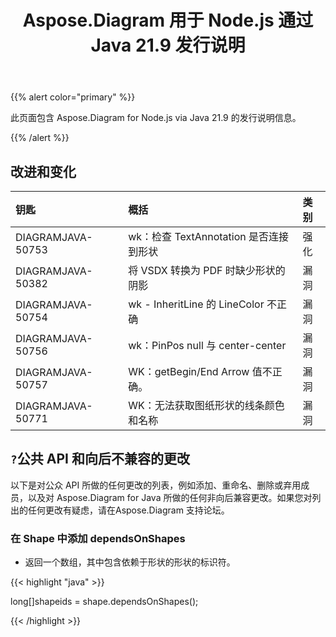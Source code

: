 ﻿---
title: Aspose.Diagram 用于 Node.js 通过 Java 21.9 发行说明
type: docs
weight: 5
url: /zh/java/aspose-diagram-for-node-js-via-java-21-9-release-notes/
---
{{% alert color="primary" %}}

此页面包含 Aspose.Diagram for Node.js via Java 21.9 的发行说明信息。

{{% /alert %}}
## **改进和变化**  ##

|**钥匙**|**概括**|**类别**|
|:- |:- |:- |
|DIAGRAMJAVA-50753|wk：检查 TextAnnotation 是否连接到形状|强化|
|DIAGRAMJAVA-50382|将 VSDX 转换为 PDF 时缺少形状的阴影|漏洞|
|DIAGRAMJAVA-50754|wk - InheritLine 的 LineColor 不正确|漏洞|
|DIAGRAMJAVA-50756|wk：PinPos null 与 center-center|漏洞|
|DIAGRAMJAVA-50757|WK：getBegin/End Arrow 值不正确。|漏洞|
|DIAGRAMJAVA-50771|WK：无法获取图纸形状的线条颜色和名称|漏洞|
## `?`**公共 API 和向后不兼容的更改**
以下是对公众 API 所做的任何更改的列表，例如添加、重命名、删除或弃用成员，以及对 Aspose.Diagram for Java 所做的任何非向后兼容更改。如果您对列出的任何更改有疑虑，请在Aspose.Diagram 支持论坛。

### **在 Shape 中添加 dependsOnShapes**
- 返回一个数组，其中包含依赖于形状的形状的标识符。



{{< highlight "java" >}}

long[]shapeids = shape.dependsOnShapes();

{{< /highlight >}}
